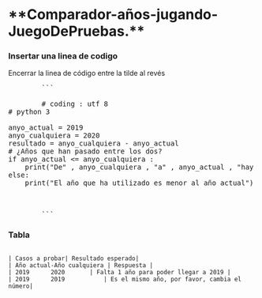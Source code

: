 
<h1> **Comparador-años-jugando-JuegoDePruebas.**
	
### Insertar una linea de codigo

Encerrar la linea de código entre la tilde al revés

<pre>
		```
		
		# coding : utf 8
# python 3

anyo_actual = 2019
anyo_cualquiera = 2020
resultado = anyo_cualquiera - anyo_actual
# ¿Años que han pasado entre los dos?
if anyo_actual <= anyo_cualquiera :
    print("De" , anyo_cualquiera , "a" , anyo_actual , "hay 1 año/s de diferencia")
else:
    print("El año que ha utilizado es menor al año actual")  

    
		
		```
</pre>


### Tabla

```

| Casos a probar| Resultado esperado|
| Año actual-Año cualquiera | Respuesta |
| 2019	    2020 	   | Falta 1 año para poder llegar a 2019 |
| 2019      2019           | Es el mismo año, por favor, cambia el número|


```

